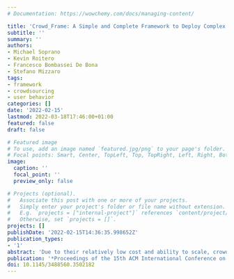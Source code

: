 ```yaml
---
# Documentation: https://wowchemy.com/docs/managing-content/

title: 'Crowd_Frame: A Simple and Complete Framework to Deploy Complex Crowdsourcing Tasks Off-the-Shelf'
subtitle: ''
summary: ''
authors:
- Michael Soprano
- Kevin Roitero
- Francesco Bombassei De Bona
- Stefano Mizzaro
tags:
- framework
- crowdsourcing
- user behavior
categories: []
date: '2022-02-15'
lastmod: 2022-03-18T17:46:00+01:00
featured: false
draft: false

# Featured image
# To use, add an image named `featured.jpg/png` to your page's folder.
# Focal points: Smart, Center, TopLeft, Top, TopRight, Left, Right, BottomLeft, Bottom, BottomRight.
image:
  caption: ''
  focal_point: ''
  preview_only: false

# Projects (optional).
#   Associate this post with one or more of your projects.
#   Simply enter your project's folder or file name without extension.
#   E.g. `projects = ["internal-project"]` references `content/project/deep-learning/index.md`.
#   Otherwise, set `projects = []`.
projects: []
publishDate: '2022-02-15T14:36:35.998652Z'
publication_types:
- '1'
abstract: 'Due to their relatively low cost and ability to scale, crowdsourcing based approaches are widely used to collect a large amount of human annotated data. To this aim, multiple crowdsourcing platforms exist, where requesters can upload tasks and workers can carry them out and obtain payment in return. Such platforms share a task design and deploy workflow that is often counter-intuitive and cumbersome. To address this issue, we propose Crowd_Frame, a simple and complete framework which allows to develop and deploy diverse types of complex crowdsourcing tasks in an easy and customizable way. We show the abilities of the proposed framework and we make it available to researchers and practitioners.'
publication: '*Proceedings of the 15th ACM International Conference on Web Search and Data Mining (WSDM 2022). Virtual Event, AZ, USA. Conference Ranks: GGS A+, Core A*'
doi: 10.1145/3488560.3502182
---
```

